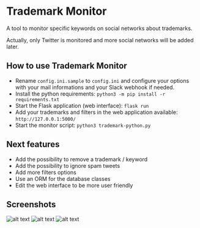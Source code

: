 # Trademark Monitor

A tool to monitor specific keywords on social networks about trademarks.

Actually, only Twitter is monitored and more social networks will be added later.

## How to use Trademark Monitor

* Rename `config.ini.sample` to `config.ini` and configure your options with your mail informations and your Slack webhook if needed.
* Install the python requirements: `python3 -m pip install -r requirements.txt`
* Start the Flask application (web interface): `flask run`
* Add your trademarks and filters in the web application available: `http://127.0.0.1:5000/`
* Start the monitor script: `python3 trademark-python.py`

## Next features
* Add the possibility to remove a trademark / keyword
* Add the possibility to ignore spam tweets
* Add more filters options
* Use an ORM for the database classes
* Edit the web interface to be more user friendly

## Screenshots

![alt text](https://i.ibb.co/DDkSBQW/capture1.png)
![alt text](https://i.ibb.co/B3wj8pD/capture2.png)
![alt text](https://i.ibb.co/PjcjVFB/capture3.png)
